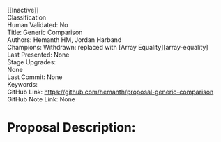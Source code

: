 [[Inactive]]<br>Classification<br>Human Validated: No<br>Title: Generic Comparison<br>Authors: Hemanth HM, Jordan Harband<br>Champions: Withdrawn: replaced with [Array Equality][array-equality]<br>Last Presented: None<br>Stage Upgrades:<br>None<br>Last Commit: None<br>Keywords:<br>GitHub Link: https://github.com/hemanth/proposal-generic-comparison <br>GitHub Note Link: None
# Proposal Description:<br>